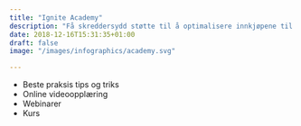 ```yaml
---
title: "Ignite Academy"
description: "Få skreddersydd støtte til å optimalisere innkjøpene til din virksomhet fra våre erfarne konsulenter​"
date: 2018-12-16T15:31:35+01:00
draft: false
image: "/images/infographics/academy.svg"

---
```


+ <i class="fas fa-award" style="color: #31B096"></i>Beste praksis tips og triks
+ <i class="fas fa-play-circle" style="color: #31B096"></i></span>Online videoopplæring
+ <i class="fas fa-indent" style="color: #31B096"></i></span>Webinarer
+ <i class="fas fa-chalkboard-teacher" style="color: #31B096"></i></span>Kurs 

